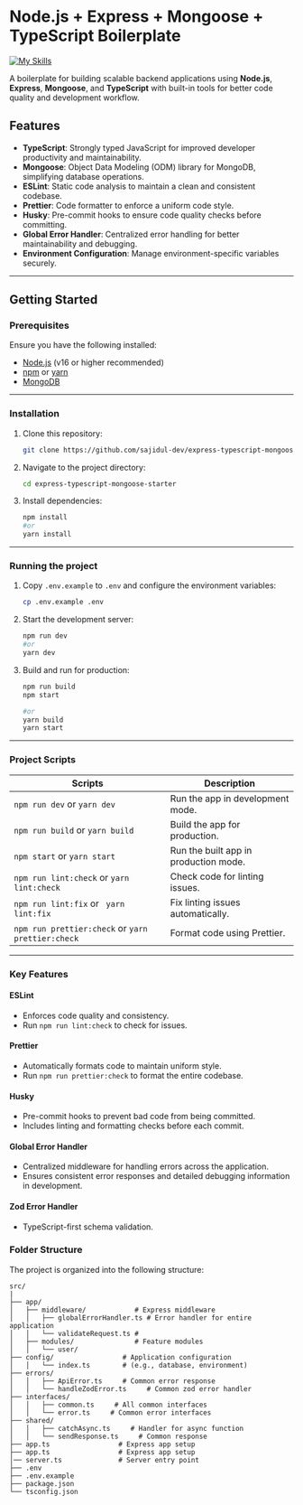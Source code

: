 # Node.js + Express + Mongoose + TypeScript Boilerplate

[![My Skills](https://skillicons.dev/icons?i=nodejs,express,mongodb,ts)]()

A boilerplate for building scalable backend applications using **Node.js**, **Express**, **Mongoose**, and **TypeScript** with built-in tools for better code quality and development workflow.

## Features

- **TypeScript**: Strongly typed JavaScript for improved developer productivity and maintainability.
- **Mongoose**: Object Data Modeling (ODM) library for MongoDB, simplifying database operations.
- **ESLint**: Static code analysis to maintain a clean and consistent codebase.
- **Prettier**: Code formatter to enforce a uniform code style.
- **Husky**: Pre-commit hooks to ensure code quality checks before committing.
- **Global Error Handler**: Centralized error handling for better maintainability and debugging.
- **Environment Configuration**: Manage environment-specific variables securely.

---

## Getting Started

### Prerequisites

Ensure you have the following installed:

- [Node.js](https://nodejs.org/) (v16 or higher recommended)
- [npm](https://www.npmjs.com/) or [yarn](https://yarnpkg.com/)
- [MongoDB](https://www.mongodb.com/)

---

### Installation

1. Clone this repository:
   ```bash
   git clone https://github.com/sajidul-dev/express-typescript-mongoose-starter.git
   ```
2. Navigate to the project directory:
   ```bash
   cd express-typescript-mongoose-starter
   ```
3. Install dependencies:
   ```bash
   npm install
   #or
   yarn install
   ```

---

### Running the project

1. Copy `.env.example` to `.env` and configure the environment variables:

   ```bash
   cp .env.example .env
   ```

2. Start the development server:
   ```bash
   npm run dev
   #or
   yarn dev
   ```
3. Build and run for production:

   ```bash
   npm run build
   npm start

   #or
   yarn build
   yarn start
   ```

---

### Project Scripts

| Scripts                                           | Description                           |
| ------------------------------------------------- | ------------------------------------- |
| `npm run dev` or `yarn dev`                       | Run the app in development mode.      |
| `npm run build` or `yarn build`                   | Build the app for production.         |
| `npm start` or `yarn start`                       | Run the built app in production mode. |
| `npm run lint:check` or `yarn lint:check`         | Check code for linting issues.        |
| `npm run lint:fix` or ` yarn lint:fix`            | Fix linting issues automatically.     |
| `npm run prettier:check` or `yarn prettier:check` | Format code using Prettier.           |

---

### Key Features

#### ESLint

- Enforces code quality and consistency.
- Run `npm run lint:check` to check for issues.

#### Prettier

- Automatically formats code to maintain uniform style.
- Run `npm run prettier:check` to format the entire codebase.

#### Husky

- Pre-commit hooks to prevent bad code from being committed.
- Includes linting and formatting checks before each commit.

#### Global Error Handler

- Centralized middleware for handling errors across the application.
- Ensures consistent error responses and detailed debugging information in development.

#### Zod Error Handler

- TypeScript-first schema validation.

### **Folder Structure**

The project is organized into the following structure:

```
src/
|
├── app/
│   ├── middleware/            # Express middleware
│   │   ├── globalErrorHandler.ts # Error handler for entire application
│   │   └── validateRequest.ts #
│   ├── modules/               # Feature modules
│   │   └── user/
├── config/                 # Application configuration
│   │   └── index.ts        # (e.g., database, environment)
├── errors/
│   │   ├── ApiError.ts     # Common error response
│   │   └── handleZodError.ts     # Common zod error handler
├── interfaces/
│   │   ├── common.ts     # All common interfaces
│   │   └── error.ts     # Common error interfaces
├── shared/
│   │   ├── catchAsync.ts     # Handler for async function
│   │   └── sendResponse.ts     # Common response
├── app.ts                 # Express app setup
├── app.ts                 # Express app setup
│── server.ts              # Server entry point
├── .env
├── .env.example
├── package.json
└── tsconfig.json
```
